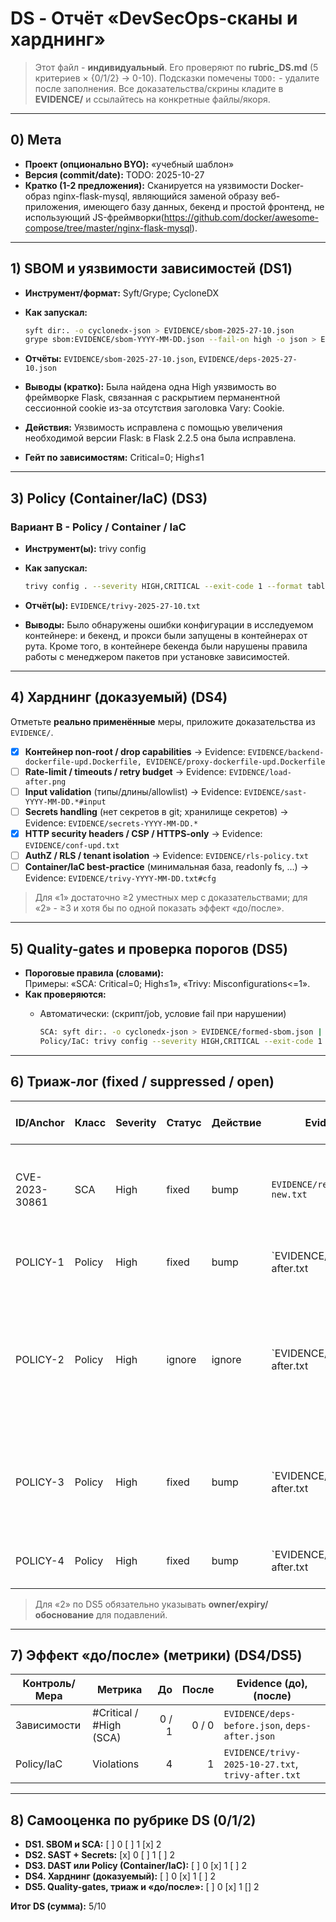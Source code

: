 # DS - Отчёт «DevSecOps-сканы и харднинг»

> Этот файл - **индивидуальный**. Его проверяют по **rubric_DS.md** (5 критериев × {0/1/2} → 0-10).
> Подсказки помечены `TODO:` - удалите после заполнения.
> Все доказательства/скрины кладите в **EVIDENCE/** и ссылайтесь на конкретные файлы/якоря.

---

## 0) Мета

- **Проект (опционально BYO):** «учебный шаблон»
- **Версия (commit/date):** TODO: 2025-10-27
- **Кратко (1-2 предложения):** Сканируется на уязвимости Docker-образ nginx-flask-mysql, являющийся заменой образу веб-приложения, имеющего базу данных, бекенд и простой фронтенд, не использующий JS-фреймворки(https://github.com/docker/awesome-compose/tree/master/nginx-flask-mysql).

---

## 1) SBOM и уязвимости зависимостей (DS1)

- **Инструмент/формат:** Syft/Grype; CycloneDX
- **Как запускал:**

  ```bash
  syft dir:. -o cyclonedx-json > EVIDENCE/sbom-2025-27-10.json
  grype sbom:EVIDENCE/sbom-YYYY-MM-DD.json --fail-on high -o json > EVIDENCE/deps-2025-27-10.json
  ```

- **Отчёты:** `EVIDENCE/sbom-2025-27-10.json`, `EVIDENCE/deps-2025-27-10.json`
- **Выводы (кратко):** Была найдена одна High уязвимость во фреймворке Flask, связанная с раскрытием перманентной сессионной cookie из-за отсутствия заголовка Vary: Cookie.
- **Действия:** Уязвимость исправлена с помощью увеличения необходимой версии Flask: в Flask 2.2.5 она была исправлена.
- **Гейт по зависимостям:** Critical=0; High≤1

---

## 3) Policy (Container/IaC) (DS3)

### Вариант B - Policy / Container / IaC

- **Инструмент(ы):** trivy config
- **Как запускал:**

  ```bash
  trivy config . --severity HIGH,CRITICAL --exit-code 1 --format table > EVIDENCE/trivy-2025-27-10.txt
  ```

- **Отчёт(ы):** `EVIDENCE/trivy-2025-27-10.txt`
- **Выводы:** Было обнаружены ошибки конфигурации в исследуемом контейнере: и бекенд, и прокси были запущены в контейнерах от рута. Кроме того, в контейнере бекенда были нарушены правила работы с менеджером пакетов при установке зависимостей.

---

## 4) Харднинг (доказуемый) (DS4)

Отметьте **реально применённые** меры, приложите доказательства из `EVIDENCE/`.

- [x] **Контейнер non-root / drop capabilities** → Evidence: `EVIDENCE/backend-dockerfile-upd.Dockerfile, EVIDENCE/proxy-dockerfile-upd.Dockerfile`
- [ ] **Rate-limit / timeouts / retry budget** → Evidence: `EVIDENCE/load-after.png`
- [ ] **Input validation** (типы/длины/allowlist) → Evidence: `EVIDENCE/sast-YYYY-MM-DD.*#input`
- [ ] **Secrets handling** (нет секретов в git; хранилище секретов) → Evidence: `EVIDENCE/secrets-YYYY-MM-DD.*`
- [x] **HTTP security headers / CSP / HTTPS-only** → Evidence: `EVIDENCE/conf-upd.txt`
- [ ] **AuthZ / RLS / tenant isolation** → Evidence: `EVIDENCE/rls-policy.txt`
- [ ] **Container/IaC best-practice** (минимальная база, readonly fs, …) → Evidence: `EVIDENCE/trivy-YYYY-MM-DD.txt#cfg`

> Для «1» достаточно ≥2 уместных мер с доказательствами; для «2» - ≥3 и хотя бы по одной показать эффект «до/после».

---

## 5) Quality-gates и проверка порогов (DS5)

- **Пороговые правила (словами):**  
  Примеры: «SCA: Critical=0; High≤1», «Trivy: Misconfigurations<=1».
- **Как проверяются:**   
  - Автоматически:  (скрипт/job, условие fail при нарушении)

    ```bash
    SCA: syft dir:. -o cyclonedx-json > EVIDENCE/formed-sbom.json | grype sbom:EVIDENCE/formed-sbom.json --fail-on high -o json > EVIDENCE/deps-2025-27-10.json
    Policy/IaC: trivy config --severity HIGH,CRITICAL --exit-code 1
    ```

---

## 6) Триаж-лог (fixed / suppressed / open)

| ID/Anchor       | Класс     | Severity | Статус     | Действие | Evidence                               | Ссылка на фикс/исключение         | Комментарий / owner / expiry |
|-----------------|-----------|----------|------------|----------|----------------------------------------|-----------------------------------|------------------------------|
| CVE-2023-30861   | SCA       | High     | fixed      | bump     | `EVIDENCE/requirements-new.txt`    | `commit abc123`                   | requirements.txt обновлены для использования версии Flask, где уязвимость была исправлена |
| POLICY-1        | Policy      | High   | fixed | bump   | `EVIDENCE/trivy-after.txt     | commit abc123   | Фикс работы в контейнере с бекендом под рутом |
| POLICY-2        | Policy      | High   | ignore | ignore   | `EVIDENCE/trivy-after.txt     | commit abc123   | Работа с пакетным менеджером ведется правильно - Trivy воспринимает apk как apk из Ubuntu, но это apk из Alpine Linux |
| POLICY-3        | Policy      | High   | fixed | bump   | `EVIDENCE/trivy-after.txt     | commit abc123   | Добавление флага --no-cache в пакетный менеджер для уменьшения размера образа |
| POLICY-4        | Policy      | High   | fixed | bump   | `EVIDENCE/trivy-after.txt     | commit abc123   | Фикс работы в контейнере с прокси под рутом |

> Для «2» по DS5 обязательно указывать **owner/expiry/обоснование** для подавлений.

---

## 7) Эффект «до/после» (метрики) (DS4/DS5)

| Контроль/Мера | Метрика                 | До   | После | Evidence (до), (после)                          |
|---------------|-------------------------|-----:|------:|-------------------------------------------------|
| Зависимости   | #Critical / #High (SCA) | 0 / 1 | 0 / 0| `EVIDENCE/deps-before.json`, `deps-after.json`  |
| Policy/IaC    | Violations              | 4 | 1     | `EVIDENCE/trivy-2025-10-27.txt`, `trivy-after.txt` |

---

## 8) Самооценка по рубрике DS (0/1/2)

- **DS1. SBOM и SCA:** [ ] 0 [ ] 1 [x] 2  
- **DS2. SAST + Secrets:** [x] 0 [ ] 1 [ ] 2  
- **DS3. DAST или Policy (Container/IaC):** [ ] 0 [x] 1 [ ] 2  
- **DS4. Харднинг (доказуемый):** [ ] 0 [x] 1 [ ] 2  
- **DS5. Quality-gates, триаж и «до/после»:** [ ] 0 [x] 1 [] 2  

**Итог DS (сумма):** 5/10
